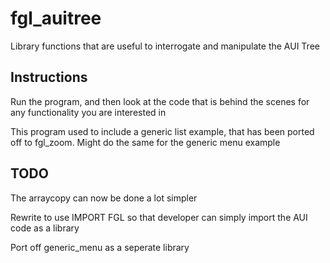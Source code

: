 # fgl_auitree
Library functions that are useful to interrogate and manipulate the AUI Tree

## Instructions
Run the program, and then look at the code that is behind the scenes for any functionality you are interested in

This program used to include a generic list example, that has been ported off to fgl_zoom.  Might do the same for the generic menu example

## TODO
The arraycopy can now be done a lot simpler

Rewrite to use IMPORT FGL so that developer can simply import the AUI code as a library

Port off generic_menu as a seperate library
